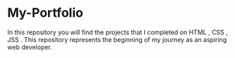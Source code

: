 # My-Portfolio
In this repository you will find the projects that I completed on HTML , CSS , JSS . This repository represents the beginning of my journey as an aspiring web developer.

